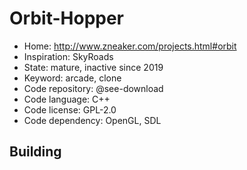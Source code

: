 # Orbit-Hopper

- Home: http://www.zneaker.com/projects.html#orbit
- Inspiration: SkyRoads
- State: mature, inactive since 2019
- Keyword: arcade, clone
- Code repository: @see-download
- Code language: C++
- Code license: GPL-2.0
- Code dependency: OpenGL, SDL

## Building

